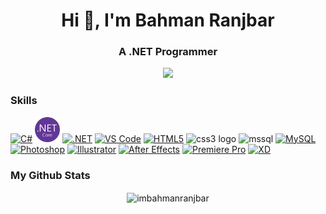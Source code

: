 <h1 align="center" style="text-align: center;">Hi 👋, I'm Bahman Ranjbar</h1>
<h3 align="center" style="text-align: center;">A .NET Programmer</h3>

<div id="header" align="center" style="text-align: center;">
    <img src="https://64.media.tumblr.com/cdadc96caafe6ca605fc34b52f97a1b4/tumblr_mk0s45n8R81rmcgo1o1_250.gifv" />
</div>
<div id="main" align="center" style="text-align: center;">
<h3 style="text-align: left;">Skills</h3>
<p style="text-align: left;">
    <a href="https://docs.microsoft.com/en-us/dotnet/csharp/" target="_blank" rel="noreferrer"><img
            src="https://raw.githubusercontent.com/danielcranney/readme-generator/main/public/icons/skills/csharp-colored.svg"
            width="40" height="40" alt="C#" /></a>
    <a href="https://www.figma.com/" target="_blank" rel="noreferrer"><img
            src="https://raw.githubusercontent.com/devicons/devicon/master/icons/dotnetcore/dotnetcore-original.svg"
            width="40" height="40" alt="visual-studio" /></a>
    <a href="https://www.figma.com/" target="_blank" rel="noreferrer"><img
            src="https://img.icons8.com/?size=100&id=ezj3zaVtImPg&format=png&color=000000" width="40"
            height="40" alt=".NET" /></a>
    <a href="https://docs.microsoft.com/en-us/cpp/?view=msvc-170" target="_blank" rel="noreferrer"><img
            src="https://raw.githubusercontent.com/danielcranney/readme-generator/main/public/icons/skills/visualstudiocode.svg"
            width="40" height="40" alt="VS Code" /></a>
    <a href="https://developer.mozilla.org/en-US/docs/Glossary/HTML5" target="_blank" rel="noreferrer"><img
            src="https://raw.githubusercontent.com/danielcranney/readme-generator/main/public/icons/skills/html5-colored.svg"
            width="40" height="40" alt="HTML5" /></a>
    <img src="https://cdn.jsdelivr.net/gh/devicons/devicon/icons/css3/css3-original.svg" height="40" alt="css3 logo" />
    <img src="https://www.svgrepo.com/show/303229/microsoft-sql-server-logo.svg" alt="mssql" width="40" height="40" />
    <a href="https://www.mysql.com/" target="_blank" rel="noreferrer"><img
            src="https://raw.githubusercontent.com/danielcranney/readme-generator/main/public/icons/skills/mysql-colored.svg"
            width="40" height="40" alt="MySQL" /></a>
    <a href="https://www.adobe.com/uk/products/photoshop.html" target="_blank" rel="noreferrer">
        <img src="https://raw.githubusercontent.com/danielcranney/readme-generator/main/public/icons/skills/photoshop-colored.svg"
            width="40" height="40" alt="Photoshop" /></a>
    <a href="https://www.adobe.com/uk/products/illustrator.html" target="_blank" rel="noreferrer"><img
            src="https://raw.githubusercontent.com/danielcranney/readme-generator/main/public/icons/skills/illustrator-colored.svg"
            width="40" height="40" alt="Illustrator" /></a>
    <a href="https://www.adobe.com/uk/products/aftereffects.html" target="_blank" rel="noreferrer"><img
            src="https://raw.githubusercontent.com/danielcranney/readme-generator/main/public/icons/skills/aftereffects-colored.svg"
            width="40" height="40" alt="After Effects" /></a>
    <a href="https://www.adobe.com/uk/products/premiere.html" target="_blank" rel="noreferrer"><img
            src="https://raw.githubusercontent.com/danielcranney/readme-generator/main/public/icons/skills/premierepro-colored.svg"
            width="40" height="40" alt="Premiere Pro" /></a>
    <a href="https://www.adobe.com/uk/products/xd.html" target="_blank" rel="noreferrer"><img
            src="https://raw.githubusercontent.com/danielcranney/readme-generator/main/public/icons/skills/xd-colored.svg"
            width="40" height="40" alt="XD" /></a>
</p>
    </div>
    <div id="footer" align="center" style="text-align: center;">
        <h3 style="text-align: left;"><b>My Github Stats</b></h3>
            <p>
            <img align="center"
                src="https://github-readme-stats.vercel.app/api/top-langs?username=imbahmanranjbar&show_icons=true&locale=en&layout=compact"
                    alt="imbahmanranjbar" />
        </p>
        </div>
